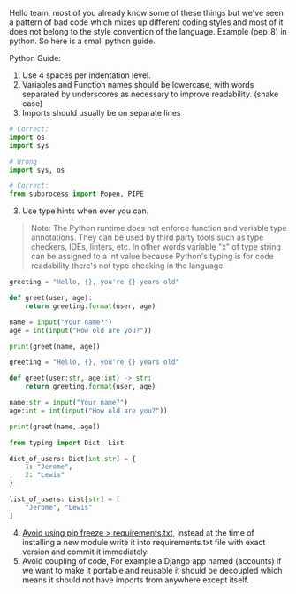 Hello team, most of you already know some of these things but we've seen a pattern of bad code which mixes up different coding styles and most of it does not belong to the style convention of the language.
Example (pep_8) in python. So here is a small python guide.


Python Guide:
1. Use 4 spaces per indentation level.
2. Variables and Function names should be lowercase, with words separated by underscores as necessary to improve readability. (snake case)
3. Imports should usually be on separate lines
```py
# Correct:
import os
import sys

# Wrong
import sys, os

# Correct:
from subprocess import Popen, PIPE
``` 
3. Use type hints when ever you can.

> Note: The Python runtime does not enforce function and variable type
> annotations. They can be used by third party tools such as type
> checkers, IDEs, linters, etc.
> In other words variable "x" of type string can be assigned to a int value because Python's typing is for code readability there's not type checking in the language.

```py
greeting = "Hello, {}, you're {} years old"

def greet(user, age):
    return greeting.format(user, age)

name = input("Your name?")
age = int(input("How old are you?"))

print(greet(name, age))
```

```py
greeting = "Hello, {}, you're {} years old"

def greet(user:str, age:int) -> str:
    return greeting.format(user, age)

name:str = input("Your name?")
age:int = int(input("How old are you?"))

print(greet(name, age))
```

```py
from typing import Dict, List

dict_of_users: Dict[int,str] = {
    1: "Jerome",
    2: "Lewis"
}

list_of_users: List[str] = [
    "Jerome", "Lewis"
]
```

4. [Avoid using pip freeze > requirements.txt,](https://medium.com/@tomagee/pip-freeze-requirements-txt-considered-harmful-f0bce66cf895) instead at the time of installing a new module write it into requirements.txt file with exact version and commit it immediately. 
5. Avoid coupling of code, For example a Django app named (accounts) if we want to make it portable and reusable it should be decoupled which means it should not have imports from anywhere except itself.
